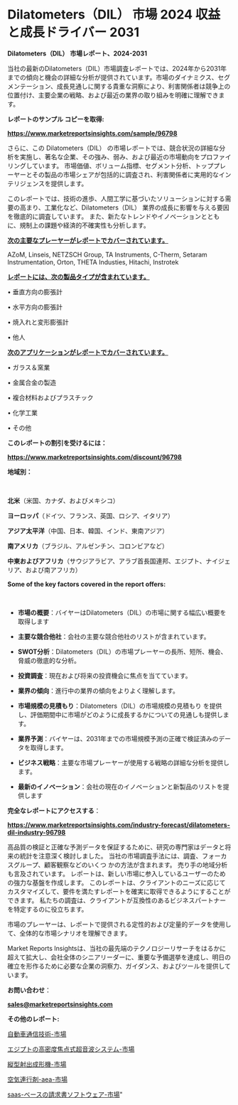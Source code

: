 # Dilatometers（DIL） 市場 2024 収益と成長ドライバー 2031

<strong>Dilatometers（DIL） 市場レポート、2024-2031</strong>

当社の最新のDilatometers（DIL）市場調査レポートでは、2024年から2031年までの傾向と機会の詳細な分析が提供されています。市場のダイナミクス、セグメンテーション、成長見通しに関する貴重な洞察により、利害関係者は競争上の位置付け、主要企業の戦略、および最近の業界の取り組みを明確に理解できます。



<strong>レポートのサンプル コピーを取得:</strong> <a href=https://www.marketreportsinsights.com/sample/96798>

<strong><u>https://www.marketreportsinsights.com/sample/96798</u></strong></a>

さらに、この Dilatometers（DIL） の市場レポートでは、競合状況の詳細な分析を実施し、著名な企業、その強み、弱み、および最近の市場動向をプロファイリングしています。 市場価値、ボリューム指標、セグメント分析、トッププレーヤーとその製品の市場シェアが包括的に調査され、利害関係者に実用的なインテリジェンスを提供します。

このレポートでは、技術の進歩、人間工学に基づいたソリューションに対する需要の高まり、工業化など、Dilatometers（DIL） 業界の成長に影響を与える要因を徹底的に調査しています。 また、新たなトレンドやイノベーションとともに、規制上の課題や経済的不確実性も分析します。



<strong><u>次の主要なプレーヤーがレポートでカバーされています。</u></strong>

AZoM, Linseis, NETZSCH Group, TA Instruments, C-Therm, Setaram Instrumentation, Orton, THETA Industies, Hitachi, Instrotek



<strong><u><b>レポートには、次の製品タイプが含まれています。</b></u></strong>

• 垂直方向の膨張計

• 水平方向の膨張計

• 焼入れと変形膨張計

• 他人



<strong><u><b>次のアプリケーションがレポートでカバーされています。</b></u></strong>

• ガラス＆窯業

• 金属合金の製造

• 複合材料およびプラスチック

• 化学工業

• その他



<strong><b>このレポートの割引を受けるには：</b></strong>

<a href=https://www.marketreportsinsights.com/discount/96798>

<strong><u>https://www.marketreportsinsights.com/discount/96798</u></strong></a>



<strong>地域別：</strong>

<strong> </strong>



<strong>北米</strong>（米国、カナダ、およびメキシコ）



<strong>ヨーロッパ</strong>（ドイツ、フランス、英国、ロシア、イタリア）



<strong>アジア太平洋</strong>（中国、日本、韓国、インド、東南アジア）



<strong>南アメリカ</strong>（ブラジル、アルゼンチン、コロンビアなど）



<strong>中東およびアフリカ</strong>（サウジアラビア、アラブ首長国連邦、エジプト、ナイジェリア、および南アフリカ）



<strong>Some of the key factors covered in the report offers:</strong>

<strong> </strong>
<ul>
  <li>

<strong>市場の概要</strong>：バイヤーはDilatometers（DIL）の市場に関する幅広い概要を取得します</li>
  <li>

<strong>主要な競合他社</strong>：会社の主要な競合他社のリストが含まれています。</li>
  <li>

<strong>SWOT分析</strong>：Dilatometers（DIL）の市場プレーヤーの長所、短所、機会、脅威の徹底的な分析。</li>
  <li>

<strong>投資調査</strong>：現在および将来の投資機会に焦点を当てています。</li>
  <li>

<strong>業界の傾向</strong>：進行中の業界の傾向をよりよく理解します。</li>
  <li>

<strong>市場規模の見積もり</strong>：Dilatometers（DIL）の市場規模の見積もり を提供し、評価期間中に市場がどのように成長するかについての見通しも提供します。</li>
  <li>

<strong>業界予測</strong>：バイヤーは、2031年までの市場規模予測の正確で検証済みのデータを取得します。</li>
  <li>

<strong>ビジネス戦略</strong>：主要な市場プレーヤーが使用する戦略の詳細な分析を提供します。</li>
  <li>

<strong>最新のイノベーション</strong>：会社の現在のイノベーションと新製品のリストを提供します</li>
</ul>


<strong>完全なレポートにアクセスする</strong>：

<a href=https://www.marketreportsinsights.com/industry-forecast/dilatometers-dil-industry-96798>

<strong><u>https://www.marketreportsinsights.com/industry-forecast/dilatometers-dil-industry-96798</u></strong></a>

高品質の検証と正確な予測データを保証するために、研究の専門家はデータと将来の統計を注意深く検討しました。 当社の市場調査手法には、調査、フォーカスグループ、顧客観察などのいくつ かの方法が含まれます。 売り手の地域分析も言及されています。 レポートは、新しい市場に参入しているユーザーのための強力な基盤を作成します。 このレポートは、クライアントのニーズに応じてカスタマイズして、要件を満たすレポートを確実に取得できるようにすることができます。 私たちの調査は、クライアントが互換性のあるビジネスパートナーを特定するのに役立ちます。

市場のプレーヤーは、レポートで提供される定性的および定量的データを使用して、全体的な市場シナリオを理解できます。

Market Reports Insightsは、当社の最先端のテクノロジーリサーチをはるかに超えて拡大し、会社全体のシニアリーダーに、重要な予備選挙を達成し、明日の確立を形作るために必要な企業の洞察力、ガイダンス、およびツールを提供しています。



<strong><b>お問い合わせ</b></strong>：

<a href=mailto:sales@marketreportsinsights.com>

<strong><u>sales@marketreportsinsights.com</u></strong></a>



<strong>その他のレポート:</strong>

<a href=https://www.linkedin.com/pulse/自動車通信技術-市場-2023-新興市場-将来の動向と市場需要-2030-ir6mf/>自動車通信技術-市場</a>

<a href=https://www.linkedin.com/pulse/エジプトの高密度焦点式超音波システム-市場-2023-swot-分析と最新イノベーション-igsff/>エジプトの高密度焦点式超音波システム-市場</a>

<a href=https://www.linkedin.com/pulse/縦型射出成形機-市場-2030-年までの需要に焦点を当てた-2023-kxfwf/>縦型射出成形機-市場</a>

<a href=https://www.linkedin.com/pulse/空気連行剤-aea-市場-2023-年のダイナミクスとビジネストレンド-3ggpf/>空気連行剤-aea-市場</a>

<a href=https://www.linkedin.com/pulse/saas-ベースの請求書ソフトウェア-市場-2030-年までの需要に焦点を当てた-gvwjf/>saas-ベースの請求書ソフトウェア-市場</a>"
